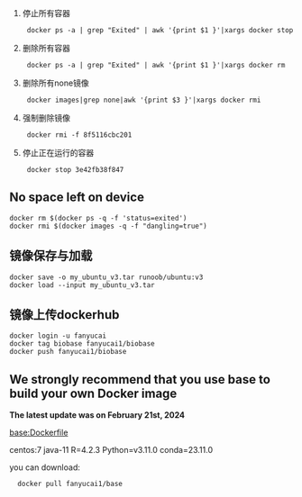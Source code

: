 1. 停止所有容器

        docker ps -a | grep "Exited" | awk '{print $1 }'|xargs docker stop
2. 删除所有容器

        docker ps -a | grep "Exited" | awk '{print $1 }'|xargs docker rm
3. 删除所有none镜像
    
        docker images|grep none|awk '{print $3 }'|xargs docker rmi
4. 强制删除镜像
    
        docker rmi -f 8f5116cbc201
5. 停止正在运行的容器

        docker stop 3e42fb38f847

## No space left on device

    docker rm $(docker ps -q -f 'status=exited')
    docker rmi $(docker images -q -f "dangling=true")

## 镜像保存与加载

    docker save -o my_ubuntu_v3.tar runoob/ubuntu:v3
    docker load --input my_ubuntu_v3.tar

## 镜像上传dockerhub

    docker login -u fanyucai
    docker tag biobase fanyucai1/biobase
    docker push fanyucai1/biobase

## We strongly recommend that you use base to build your own Docker image

**The latest update was on February 21st, 2024**

[base:Dockerfile](Dockerfile)  

centos:7 java-11 R=4.2.3 Python=v3.11.0 conda=23.11.0

you can download:

      docker pull fanyucai1/base

